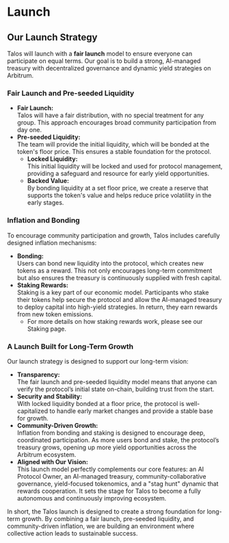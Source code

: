 # Launch

## Our Launch Strategy

Talos will launch with a **fair launch** model to ensure everyone can participate on equal terms. Our goal is to build a strong, AI-managed treasury with decentralized governance and dynamic yield strategies on Arbitrum.

### Fair Launch and Pre-seeded Liquidity

* **Fair Launch:**\
  Talos will have a fair distribution, with no special treatment for any group. This approach encourages broad community participation from day one.
* **Pre-seeded Liquidity:**\
  The team will provide the initial liquidity, which will be bonded at the token's floor price. This ensures a stable foundation for the protocol.
  * **Locked Liquidity:**\
    This initial liquidity will be locked and used for protocol management, providing a safeguard and resource for early yield opportunities.
  * **Backed Value:**\
    By bonding liquidity at a set floor price, we create a reserve that supports the token's value and helps reduce price volatility in the early stages.

### Inflation and Bonding

To encourage community participation and growth, Talos includes carefully designed inflation mechanisms:

* **Bonding:**\
  Users can bond new liquidity into the protocol, which creates new tokens as a reward. This not only encourages long-term commitment but also ensures the treasury is continuously supplied with fresh capital.
* **Staking Rewards:**\
  Staking is a key part of our economic model. Participants who stake their tokens help secure the protocol and allow the AI-managed treasury to deploy capital into high-yield strategies. In return, they earn rewards from new token emissions.
  * For more details on how staking rewards work, please see our Staking page.

### A Launch Built for Long-Term Growth

Our launch strategy is designed to support our long-term vision:

* **Transparency:**\
  The fair launch and pre-seeded liquidity model means that anyone can verify the protocol’s initial state on-chain, building trust from the start.
* **Security and Stability:**\
  With locked liquidity bonded at a floor price, the protocol is well-capitalized to handle early market changes and provide a stable base for growth.
* **Community-Driven Growth:**\
  Inflation from bonding and staking is designed to encourage deep, coordinated participation. As more users bond and stake, the protocol’s treasury grows, opening up more yield opportunities across the Arbitrum ecosystem.
* **Aligned with Our Vision:**\
  This launch model perfectly complements our core features: an AI Protocol Owner, an AI-managed treasury, community-collaborative governance, yield-focused tokenomics, and a "stag hunt" dynamic that rewards cooperation. It sets the stage for Talos to become a fully autonomous and continuously improving ecosystem.

In short, the Talos launch is designed to create a strong foundation for long-term growth. By combining a fair launch, pre-seeded liquidity, and community-driven inflation, we are building an environment where collective action leads to sustainable success.

